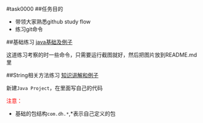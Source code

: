 #task0000
##任务目的
* 带领大家熟悉github study flow
* 练习git命令

##基础练习
[java基础及例子](http://www.tutorialspoint.com/javaexamples/java_environment_setup.htm)

这道练习考察的时一些命令，只需要运行截图就好，然后把图片放到README.md里

##String相关方法练习
[知识讲解和例子](http://www.tutorialspoint.com/javaexamples/java_strings.htm)

新建`Java Project`，在里面写自己的代码

<span style="color:red;">注意：</span>
* 基础的包结构`com.dh.*`,*表示自己定义的包

